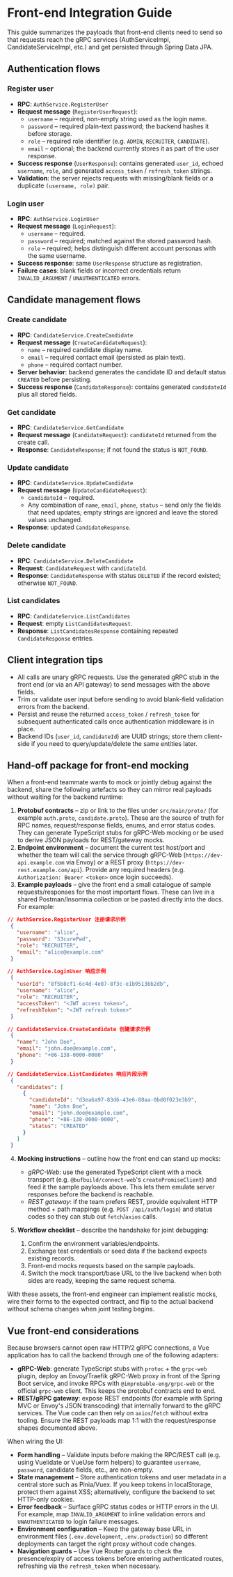 # Front-end Integration Guide

This guide summarizes the payloads that front-end clients need to send so that
requests reach the gRPC services (AuthServiceImpl, CandidateServiceImpl, etc.)
and get persisted through Spring Data JPA.

## Authentication flows

### Register user
- **RPC**: `AuthService.RegisterUser`
- **Request message** (`RegisterUserRequest`):
  - `username` – required, non-empty string used as the login name.
  - `password` – required plain-text password; the backend hashes it before
    storage.
  - `role` – required role identifier (e.g. `ADMIN`, `RECRUITER`, `CANDIDATE`).
  - `email` – optional; the backend currently stores it as part of the user
    response.
- **Success response** (`UserResponse`): contains generated `user_id`, echoed
  `username`, `role`, and generated `access_token` / `refresh_token` strings.
- **Validation**: the server rejects requests with missing/blank fields or a
  duplicate `(username, role)` pair.

### Login user
- **RPC**: `AuthService.LoginUser`
- **Request message** (`LoginRequest`):
  - `username` – required.
  - `password` – required; matched against the stored password hash.
  - `role` – required; helps distinguish different account personas with the
    same username.
- **Success response**: same `UserResponse` structure as registration.
- **Failure cases**: blank fields or incorrect credentials return
  `INVALID_ARGUMENT` / `UNAUTHENTICATED` errors.

## Candidate management flows

### Create candidate
- **RPC**: `CandidateService.CreateCandidate`
- **Request message** (`CreateCandidateRequest`):
  - `name` – required candidate display name.
  - `email` – required contact email (persisted as plain text).
  - `phone` – required contact number.
- **Server behavior**: backend generates the candidate ID and default status
  `CREATED` before persisting.
- **Success response** (`CandidateResponse`): contains generated `candidateId`
  plus all stored fields.

### Get candidate
- **RPC**: `CandidateService.GetCandidate`
- **Request message** (`CandidateRequest`): `candidateId` returned from the
  create call.
- **Response**: `CandidateResponse`; if not found the status is `NOT_FOUND`.

### Update candidate
- **RPC**: `CandidateService.UpdateCandidate`
- **Request message** (`UpdateCandidateRequest`):
  - `candidateId` – required.
  - Any combination of `name`, `email`, `phone`, `status` – send only the fields
    that need updates; empty strings are ignored and leave the stored values
    unchanged.
- **Response**: updated `CandidateResponse`.

### Delete candidate
- **RPC**: `CandidateService.DeleteCandidate`
- **Request**: `CandidateRequest` with `candidateId`.
- **Response**: `CandidateResponse` with status `DELETED` if the record existed;
  otherwise `NOT_FOUND`.

### List candidates
- **RPC**: `CandidateService.ListCandidates`
- **Request**: empty `ListCandidatesRequest`.
- **Response**: `ListCandidatesResponse` containing repeated
  `CandidateResponse` entries.

## Client integration tips
- All calls are unary gRPC requests. Use the generated gRPC stub in the front
  end (or via an API gateway) to send messages with the above fields.
- Trim or validate user input before sending to avoid blank-field validation
  errors from the backend.
- Persist and reuse the returned `access_token` / `refresh_token` for subsequent
  authenticated calls once authentication middleware is in place.
- Backend IDs (`user_id`, `candidateId`) are UUID strings; store them client-side
  if you need to query/update/delete the same entities later.

## Hand-off package for front-end mocking

When a front-end teammate wants to mock or jointly debug against the backend,
share the following artefacts so they can mirror real payloads without waiting
for the backend runtime:

1. **Protobuf contracts** – zip or link to the files under
   `src/main/proto/` (for example `auth.proto`, `candidate.proto`). These are the
   source of truth for RPC names, request/response fields, enums, and error
   status codes. They can generate TypeScript stubs for gRPC-Web mocking or be
   used to derive JSON payloads for REST/gateway mocks.
2. **Endpoint environment** – document the current test host/port and whether
   the team will call the service through gRPC-Web (`https://dev-api.example.com`
   via Envoy) or a REST proxy (`https://dev-rest.example.com/api`). Provide any
   required headers (e.g. `Authorization: Bearer <token>` once login succeeds).
3. **Example payloads** – give the front end a small catalogue of sample
   requests/responses for the most important flows. These can live in a shared
   Postman/Insomnia collection or be pasted directly into the docs. For example:

  ```json
  // AuthService.RegisterUser 注册请求示例
   {
     "username": "alice",
     "password": "S3curePwd",
     "role": "RECRUITER",
     "email": "alice@example.com"
   }

  // AuthService.LoginUser 响应示例
   {
     "userId": "8f5b8cf1-6c4d-4e87-8f3c-e1b9513bb2db",
     "username": "alice",
     "role": "RECRUITER",
     "accessToken": "<JWT access token>",
     "refreshToken": "<JWT refresh token>"
   }
   ```

  ```json
  // CandidateService.CreateCandidate 创建请求示例
   {
     "name": "John Doe",
     "email": "john.doe@example.com",
     "phone": "+86-138-0000-0000"
   }

  // CandidateService.ListCandidates 响应片段示例
   {
     "candidates": [
       {
         "candidateId": "d3ea6a97-83d6-43e6-88aa-0bd0f023e3b9",
         "name": "John Doe",
         "email": "john.doe@example.com",
         "phone": "+86-138-0000-0000",
         "status": "CREATED"
       }
     ]
   }
   ```

4. **Mocking instructions** – outline how the front end can stand up mocks:
   - *gRPC-Web*: use the generated TypeScript client with a mock transport (e.g.
     `@bufbuild/connect-web`'s `createPromiseClient`) and feed it the sample
     payloads above. This lets them emulate server responses before the backend
     is reachable.
   - *REST gateway*: if the team prefers REST, provide equivalent HTTP method +
     path mappings (e.g. `POST /api/auth/login`) and status codes so they can
     stub out `fetch`/`axios` calls.

5. **Workflow checklist** – describe the handshake for joint debugging:
   1. Confirm the environment variables/endpoints.
   2. Exchange test credentials or seed data if the backend expects existing
      records.
   3. Front-end mocks requests based on the sample payloads.
   4. Switch the mock transport/base URL to the live backend when both sides are
      ready, keeping the same request schema.

With these assets, the front-end engineer can implement realistic mocks, wire
their forms to the expected contract, and flip to the actual backend without
schema changes when joint testing begins.

## Vue front-end considerations

Because browsers cannot open raw HTTP/2 gRPC connections, a Vue application has
to call the backend through one of the following adapters:

- **gRPC-Web**: generate TypeScript stubs with `protoc` + the `grpc-web`
  plugin, deploy an Envoy/Traefik gRPC-Web proxy in front of the Spring Boot
  service, and invoke RPCs with `@improbable-eng/grpc-web` or the official
  `grpc-web` client. This keeps the protobuf contracts end to end.
- **REST/gRPC gateway**: expose REST endpoints (for example with Spring MVC or
  Envoy's JSON transcoding) that internally forward to the gRPC services. The
  Vue code can then rely on `axios`/`fetch` without extra tooling. Ensure the
  REST payloads map 1:1 with the request/response shapes documented above.

When wiring the UI:

- **Form handling** – Validate inputs before making the RPC/REST call (e.g.
  using Vuelidate or VueUse form helpers) to guarantee `username`, `password`,
  candidate fields, etc., are non-empty.
- **State management** – Store authentication tokens and user metadata in a
  central store such as Pinia/Vuex. If you keep tokens in localStorage, protect
  them against XSS; alternatively, configure the backend to set HTTP-only
  cookies.
- **Error feedback** – Surface gRPC status codes or HTTP errors in the UI. For
  example, map `INVALID_ARGUMENT` to inline validation errors and
  `UNAUTHENTICATED` to login failure messages.
- **Environment configuration** – Keep the gateway base URL in environment
  files (`.env.development`, `.env.production`) so different deployments can
  target the right proxy without code changes.
- **Navigation guards** – Use Vue Router guards to check the presence/expiry of
  access tokens before entering authenticated routes, refreshing via the
  `refresh_token` when necessary.

